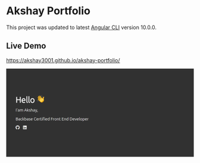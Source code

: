 # Akshay Portfolio

This project was updated to latest [Angular CLI](https://github.com/angular/angular-cli) version 10.0.0.

## Live Demo

https://akshay3001.github.io/akshay-portfolio/

![Akshay Portfolio Screenshot](./portfolio-screenshot.png)



